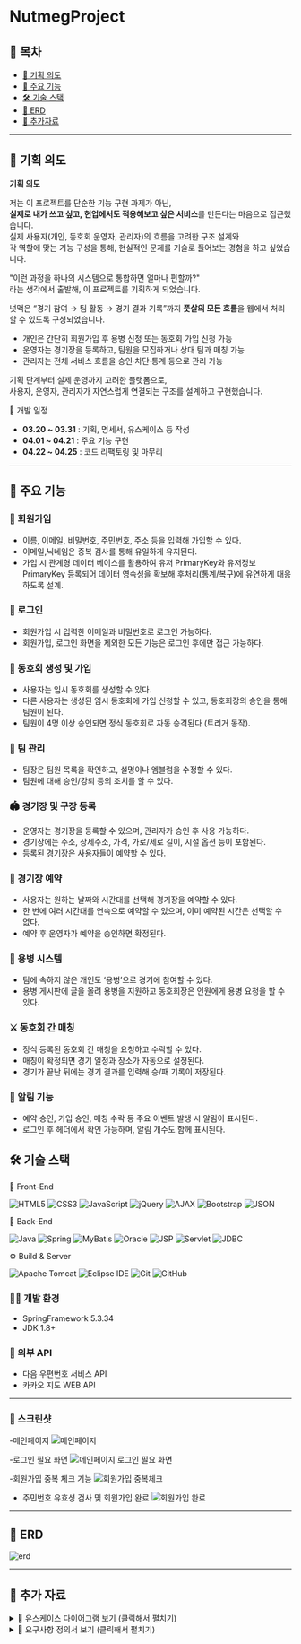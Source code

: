 # NutmegProject

## 📑 목차
- [📌 기획 의도](#-기획-의도)
- [🔑 주요 기능](#-주요-기능)  
- [🛠️ 기술 스택](#️-기술-스택)  
- [🧾 ERD](#-erd)  
- [🧾 추가자료](#-추가-자료)  

---

## 📌 기획 의도

**기획 의도**

저는 이 프로젝트를 단순한 기능 구현 과제가 아닌,  
**실제로 내가 쓰고 싶고, 현업에서도 적용해보고 싶은 서비스**를 만든다는 마음으로 접근했습니다.  
실제 사용자(개인, 동호회 운영자, 관리자)의 흐름을 고려한 구조 설계와  
각 역할에 맞는 기능 구성을 통해, 현실적인 문제를 기술로 풀어보는 경험을 하고 싶었습니다.

"이런 과정을 하나의 시스템으로 통합하면 얼마나 편할까?"  
라는 생각에서 출발해, 이 프로젝트를 기획하게 되었습니다.

넛맥은 “경기 참여 → 팀 활동 → 경기 결과 기록”까지 **풋살의 모든 흐름**을 웹에서 처리할 수 있도록 구성되었습니다.

- 개인은 간단히 회원가입 후 용병 신청 또는 동호회 가입 신청 가능
- 운영자는 경기장을 등록하고, 팀원을 모집하거나 상대 팀과 매칭 가능
- 관리자는 전체 서비스 흐름을 승인·차단·통계 등으로 관리 가능

기획 단계부터 실제 운영까지 고려한 플랫폼으로,  
사용자, 운영자, 관리자가 자연스럽게 연결되는 구조를 설계하고 구현했습니다.

 📅 개발 일정

- **03.20 ~ 03.31** : 기획, 명세서, 유스케이스 등 작성
- **04.01 ~ 04.21** : 주요 기능 구현
- **04.22 ~ 04.25** : 코드 리팩토링 및 마무리

---

## 🔑 주요 기능

### 📝 회원가입
- 이름, 이메일, 비밀번호, 주민번호, 주소 등을 입력해 가입할 수 있다.
- 이메일,닉네임은 중복 검사를 통해 유일하게 유지된다.
- 가입 시 관계형 데이터 베이스를 활용하여 유저 PrimaryKey와 유저정보 PrimaryKey 등록되어
  데이터 영속성을 확보해 후처리(통계/복구)에 유연하게 대응하도록 설계.

### 🔐 로그인
- 회원가입 시 입력한 이메일과 비밀번호로 로그인 가능하다.
- 회원가입, 로그인 화면을 제외한 모든 기능은 로그인 후에만 접근 가능하다.

### 🏃 동호회 생성 및 가입
- 사용자는 임시 동호회를 생성할 수 있다.
- 다른 사용자는 생성된 임시 동호회에 가입 신청할 수 있고, 동호회장의 승인을 통해 팀원이 된다.
- 팀원이 4명 이상 승인되면 정식 동호회로 자동 승격된다 (트리거 동작).

### 👥 팀 관리
- 팀장은 팀원 목록을 확인하고, 설명이나 엠블럼을 수정할 수 있다.
- 팀원에 대해 승인/강퇴 등의 조치를 할 수 있다.

### 🏟️ 경기장 및 구장 등록
- 운영자는 경기장을 등록할 수 있으며, 관리자가 승인 후 사용 가능하다.
- 경기장에는 주소, 상세주소, 가격, 가로/세로 길이, 시설 옵션 등이 포함된다.
- 등록된 경기장은 사용자들이 예약할 수 있다.

### 📆 경기장 예약
- 사용자는 원하는 날짜와 시간대를 선택해 경기장을 예약할 수 있다.
- 한 번에 여러 시간대를 연속으로 예약할 수 있으며, 이미 예약된 시간은 선택할 수 없다.
- 예약 후 운영자가 예약을 승인하면 확정된다.

### 🧍 용병 시스템
- 팀에 속하지 않은 개인도 ‘용병’으로 경기에 참여할 수 있다.
- 용병 게시판에 글을 올려 용병을 지원하고 동호회장은 인원에게 용병 요청을 할 수 있다.

### ⚔️ 동호회 간 매칭
- 정식 등록된 동호회 간 매칭을 요청하고 수락할 수 있다.
- 매칭이 확정되면 경기 일정과 장소가 자동으로 설정된다.
- 경기가 끝난 뒤에는 경기 결과를 입력해 승/패 기록이 저장된다.

### 🔔 알림 기능
- 예약 승인, 가입 승인, 매칭 수락 등 주요 이벤트 발생 시 알림이 표시된다.
- 로그인 후 헤더에서 확인 가능하며, 알림 개수도 함께 표시된다.


## 🛠️ 기술 스택

🎨 Front-End

![HTML5](https://img.shields.io/badge/HTML5-E34F26?style=for-the-badge&logo=html5&logoColor=white)
![CSS3](https://img.shields.io/badge/CSS3-1572B6?style=for-the-badge&logo=css3&logoColor=white)
![JavaScript](https://img.shields.io/badge/JavaScript-F7DF1E?style=for-the-badge&logo=javascript&logoColor=black)
![jQuery](https://img.shields.io/badge/jQuery-0769AD?style=for-the-badge&logo=jquery&logoColor=white)
![AJAX](https://img.shields.io/badge/AJAX-007FFF?style=for-the-badge&logo=fastapi&logoColor=white)
![Bootstrap](https://img.shields.io/badge/Bootstrap-7952B3?style=for-the-badge&logo=bootstrap&logoColor=white)
![JSON](https://img.shields.io/badge/JSON-000000?style=for-the-badge&logo=json&logoColor=white)

🧩 Back-End

![Java](https://img.shields.io/badge/Java-007396?style=for-the-badge&logo=java&logoColor=white)
![Spring](https://img.shields.io/badge/Spring-6DB33F?style=for-the-badge&logo=spring&logoColor=white)
![MyBatis](https://img.shields.io/badge/MyBatis-000000?style=for-the-badge&logo=mybatis&logoColor=white)
![Oracle](https://img.shields.io/badge/Oracle-F80000?style=for-the-badge&logo=oracle&logoColor=white)
![JSP](https://img.shields.io/badge/JSP-00599C?style=for-the-badge&logo=java&logoColor=white)
![Servlet](https://img.shields.io/badge/Servlet-6E4C13?style=for-the-badge&logo=java&logoColor=white)
![JDBC](https://img.shields.io/badge/JDBC-007396?style=for-the-badge&logo=java&logoColor=white)

⚙️ Build & Server

![Apache Tomcat](https://img.shields.io/badge/Tomcat-F8DC75?style=for-the-badge&logo=apachetomcat&logoColor=black)
![Eclipse IDE](https://img.shields.io/badge/Eclipse-2C2255?style=for-the-badge&logo=eclipseide&logoColor=white)
![Git](https://img.shields.io/badge/Git-F05032?style=for-the-badge&logo=git&logoColor=white)
![GitHub](https://img.shields.io/badge/GitHub-181717?style=for-the-badge&logo=github&logoColor=white)

<!--
### 📱 어플리케이션
- Java
- JSP (Java Server Pages)
- Servlet
- HTML5 / CSS3 / JavaScript
- jQuery / AJAX

### 🧩 Database
- Oracle
- JDBC(Java Database Connectivity)
- MyBatis(SQL Mapper Framework)

### 🧾 주요 라이브러리
- Spring Framework
- MyBatis (SQL 매핑)
- jQuery (DOM 조작 / AJAX 통신)
- Daum 주소 API (우편번호 검색)

### ☁️ 서버
- Apache Tomcat 8.x
-->
### 🧑‍💻 개발 환경
- SpringFramework 5.3.34
- JDK 1.8+

### 🔗 외부 API
- 다음 우편번호 서비스 API
- 카카오 지도 WEB API

---
### 📱 스크린샷
-메인페이지
![메인페이지](https://github.com/user-attachments/assets/758d3578-4afb-4fe3-8b4e-05192bc051ec)

-로그인 필요 화면
![메인페이지 로그인 필요 화면](https://github.com/user-attachments/assets/c97c432d-2984-45ec-8f5d-77aaf990eb66)

-회원가입 중복 체크 기능
![회원가입 중복체크](https://github.com/user-attachments/assets/17cc19b9-06d4-4c5e-b8d1-1e162485dd6e)

- 주민번호 유효성 검사 및 회원가입 완료
![회원가입 완료](https://github.com/user-attachments/assets/367e26dd-df5d-4054-9297-1d4258882a7f)

---

## 🧾 ERD

![erd](https://github.com/user-attachments/assets/9bca468a-02cf-4bab-ab69-4e597626c737)



---
## 🧾 추가 자료

<details>
<summary>📄 유스케이스 다이어그램 보기 (클릭해서 펼치기)</summary>

<br>

<img src="https://github.com/user-attachments/assets/c117d097-6eb5-448a-abc0-3113ef3de253" alt="유스케이스 다이어그램" width="100%"/>

</details>

<details>
<summary>📄 요구사항 정의서 보기 (클릭해서 펼치기)</summary>

<br>

<img src="https://github.com/user-attachments/assets/eb01684e-faf7-4456-883a-f66b3ae99234" alt="유스케이스 다이어그램" width="100%"/>

</details>


